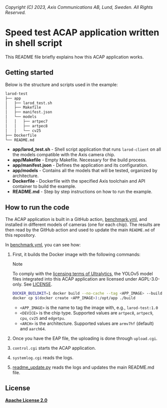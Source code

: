 *Copyright (C) 2023, Axis Communications AB, Lund, Sweden. All Rights Reserved.*

# Speed test ACAP application written in shell script

This README file briefly explains how this ACAP application works.

## Getting started

Below is the structure and scripts used in the example:

```sh
larod-test
├── app
│   ├── larod_test.sh
│   ├── Makefile
│   ├── manifest.json
│   └── models
│   │   ├── artpec7
│   │   ├── artpec8
│   │   └── cv25
├── Dockerfile
└── README.md
```

- **app/larod_test.sh** - Shell script application that runs `larod-client` on all the models compatible with the Axis camera chip.
- **app/Makefile** - Empty Makefile. Necessary for the build process.
- **app/manifest.json** - Defines the application and its configuration.
- **app/models** - Contains all the models that will be tested, organized by architecture.
- **Dockerfile** - Dockerfile with the specified Axis toolchain and API container to build the example.
- **README.md** - Step by step instructions on how to run the example.

## How to run the code

The ACAP application is built in a GitHub action, [benchmark.yml](../../../.github/workflows/benchmark.yml), and installed in different models of cameras (one for each chip). The results are then read by the GitHub action and used to update the main `README.md` of this repository.

In [benchmark.yml](../../../.github/workflows/benchmark.yml), you can see how:

1. First, it builds the Docker image with the following commands:

    > [!NOTE]
    >
    > To comply with the [licensing terms of Ultralytics](https://github.com/ultralytics/yolov5?tab=readme-ov-file#license),
    > the YOLOv5 model files integrated into this ACAP application are licensed under AGPL-3.0-only. See [LICENSE](app/LICENSE).

    ```sh
    DOCKER_BUILDKIT=1 docker build --no-cache --tag <APP_IMAGE> --build-arg device=<DEVICE> --build-arg ARCH=<ARCH> .
    docker cp $(docker create <APP_IMAGE>):/opt/app ./build
    ```

    - `<APP_IMAGE>` is the name to tag the image with, e.g., `larod-test:1.0`
    - `<DEVICE>` is the chip type. Supported values are `artpec8`, `artpec9`, `cpu`, `cv25` and `edgetpu`.
    - `<ARCH>` is the architecture. Supported values are `armv7hf` (default) and `aarch64`.

2. Once you have the EAP file, the uploading is done through `upload.cgi`.
3. `control.cgi` starts the ACAP application.
4. `systemlog.cgi` reads the logs.
5. [readme_update.py](../readme_update.py) reads the logs and updates the main README.md file.

## License

**[Apache License 2.0](./app/LICENSE)**
